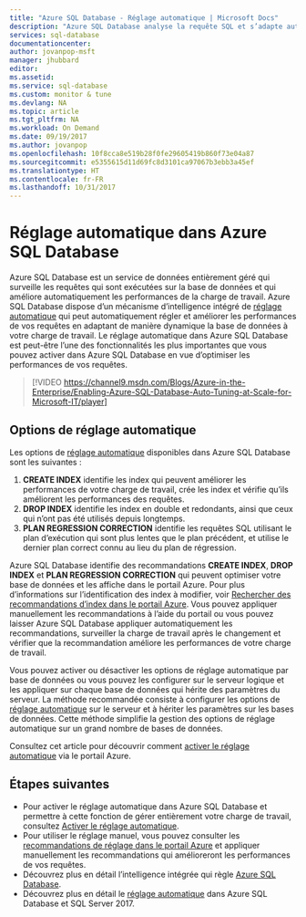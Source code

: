 ```yaml
---
title: "Azure SQL Database - Réglage automatique | Microsoft Docs"
description: "Azure SQL Database analyse la requête SQL et s’adapte automatiquement aux charges de travail utilisateur."
services: sql-database
documentationcenter: 
author: jovanpop-msft
manager: jhubbard
editor: 
ms.assetid: 
ms.service: sql-database
ms.custom: monitor & tune
ms.devlang: NA
ms.topic: article
ms.tgt_pltfrm: NA
ms.workload: On Demand
ms.date: 09/19/2017
ms.author: jovanpop
ms.openlocfilehash: 10f8cca8e519b28f0fe29605419b860f73e04a87
ms.sourcegitcommit: e5355615d11d69fc8d3101ca97067b3ebb3a45ef
ms.translationtype: HT
ms.contentlocale: fr-FR
ms.lasthandoff: 10/31/2017
---
```

# <a name="automatic-tuning-in-azure-sql-database"></a>Réglage automatique dans Azure SQL Database

Azure SQL Database est un service de données entièrement géré qui surveille les requêtes qui sont exécutées sur la base de données et qui améliore automatiquement les performances de la charge de travail. Azure SQL Database dispose d’un mécanisme d’intelligence intégré de [réglage automatique](https://docs.microsoft.com/sql/relational-databases/automatic-tuning/automatic-tuning) qui peut automatiquement régler et améliorer les performances de vos requêtes en adaptant de manière dynamique la base de données à votre charge de travail. Le réglage automatique dans Azure SQL Database est peut-être l’une des fonctionnalités les plus importantes que vous pouvez activer dans Azure SQL Database en vue d’optimiser les performances de vos requêtes.

> [!VIDEO https://channel9.msdn.com/Blogs/Azure-in-the-Enterprise/Enabling-Azure-SQL-Database-Auto-Tuning-at-Scale-for-Microsoft-IT/player]
>

## <a name="automatic-tuning-options"></a>Options de réglage automatique

Les options de [réglage automatique](https://docs.microsoft.com/sql/relational-databases/automatic-tuning/automatic-tuning) disponibles dans Azure SQL Database sont les suivantes :
 1. **CREATE INDEX** identifie les index qui peuvent améliorer les performances de votre charge de travail, crée les index et vérifie qu’ils améliorent les performances des requêtes.
 2. **DROP INDEX** identifie les index en double et redondants, ainsi que ceux qui n’ont pas été utilisés depuis longtemps.
 3. **PLAN REGRESSION CORRECTION** identifie les requêtes SQL utilisant le plan d’exécution qui sont plus lentes que le plan précédent, et utilise le dernier plan correct connu au lieu du plan de régression.

Azure SQL Database identifie des recommandations **CREATE INDEX**, **DROP INDEX** et **PLAN REGRESSION CORRECTION** qui peuvent optimiser votre base de données et les affiche dans le portail Azure. Pour plus d’informations sur l’identification des index à modifier, voir [Rechercher des recommandations d’index dans le portail Azure](sql-database-advisor-portal.md). Vous pouvez appliquer manuellement les recommandations à l’aide du portail ou vous pouvez laisser Azure SQL Database appliquer automatiquement les recommandations, surveiller la charge de travail après le changement et vérifier que la recommandation améliore les performances de votre charge de travail.

Vous pouvez activer ou désactiver les options de réglage automatique par base de données ou vous pouvez les configurer sur le serveur logique et les appliquer sur chaque base de données qui hérite des paramètres du serveur. La méthode recommandée consiste à configurer les options de [réglage automatique](https://docs.microsoft.com/sql/relational-databases/automatic-tuning/automatic-tuning) sur le serveur et à hériter les paramètres sur les bases de données. Cette méthode simplifie la gestion des options de réglage automatique sur un grand nombre de bases de données.

Consultez cet article pour découvrir comment [activer le réglage automatique](sql-database-automatic-tuning-enable.md) via le portail Azure.

## <a name="next-steps"></a>Étapes suivantes

- Pour activer le réglage automatique dans Azure SQL Database et permettre à cette fonction de gérer entièrement votre charge de travail, consultez [Activer le réglage automatique](sql-database-automatic-tuning-enable.md).
- Pour utiliser le réglage manuel, vous pouvez consulter les [recommandations de réglage dans le portail Azure](sql-database-advisor-portal.md) et appliquer manuellement les recommandations qui amélioreront les performances de vos requêtes.
- Découvrez plus en détail l’intelligence intégrée qui règle [Azure SQL Database](https://azure.microsoft.com/blog/artificial-intelligence-tunes-azure-sql-databases/).
- Découvrez plus en détail le [réglage automatique](https://docs.microsoft.com/sql/relational-databases/automatic-tuning/automatic-tuning) dans Azure SQL Database et SQL Server 2017.
